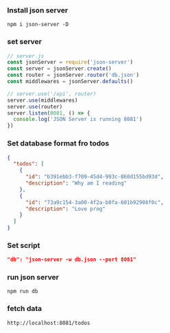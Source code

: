 ### Install json server
```
npm i json-server -D
```
 
### set server
```js
// server.js
const jsonServer = require('json-server')
const server = jsonServer.create()
const router = jsonServer.router('db.json')
const middlewares = jsonServer.defaults()

// server.use('/api', router)
server.use(middlewares)
server.use(router)
server.listen(8081, () => {
  console.log('JSON Server is running 8081')
})
```
### Set database format fro todos
```json
{
  "todos": [
    {
      "id": "b391ebb3-f709-45d4-993c-860d155bd93d",
      "description": "Why am I reading"
    },
    {
      "id": "73a9c154-3a00-4f2a-b0fa-601b92908f0c",
      "description": "Love prog"
    }
  ]
}
```
### Set script
```json
"db": "json-server -w db.json --port 8081"
```
### run json server
```
npm run db
```
### fetch data
```
http://localhost:8081/todos
```
